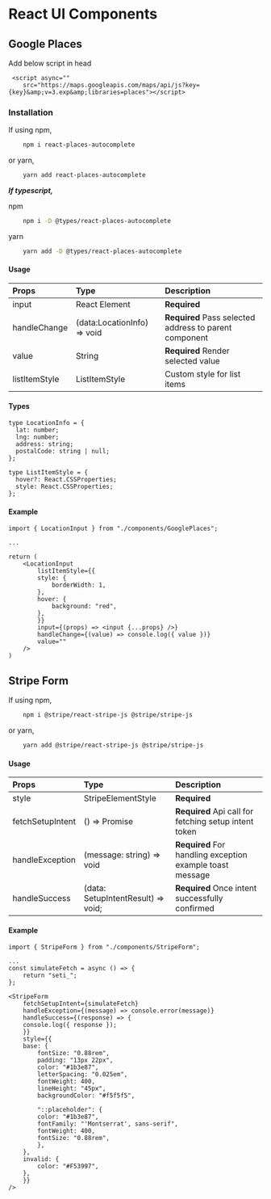 # React UI Components

## Google Places

Add below script in head

```
 <script async=""
    src="https://maps.googleapis.com/maps/api/js?key={key}&amp;v=3.exp&amp;libraries=places"></script>
```

### Installation

If using npm,

```bash
    npm i react-places-autocomplete
```

or yarn,

```bash
    yarn add react-places-autocomplete
```

**_If typescript,_**

npm

```bash
    npm i -D @types/react-places-autocomplete
```

yarn

```bash
    yarn add -D @types/react-places-autocomplete
```

#### Usage

| Props         | Type                        | Description                                            |
| :------------ | :-------------------------- | :----------------------------------------------------- |
| input         | React Element               | **Required**                                           |
| handleChange  | (data:LocationInfo) => void | **Required** Pass selected address to parent component |
| value         | String                      | **Required** Render selected value                     |
| listItemStyle | ListItemStyle               | Custom style for list items                            |

#### Types

```
type LocationInfo = {
  lat: number;
  lng: number;
  address: string;
  postalCode: string | null;
};

type ListItemStyle = {
  hover?: React.CSSProperties;
  style: React.CSSProperties;
};

```

#### Example

```
import { LocationInput } from "./components/GooglePlaces";

...

return (
    <LocationInput
        listItemStyle={{
        style: {
            borderWidth: 1,
        },
        hover: {
            background: "red",
        },
        }}
        input={(props) => <input {...props} />}
        handleChange={(value) => console.log({ value })}
        value=""
    />
)

```

## Stripe Form

If using npm,

```bash
    npm i @stripe/react-stripe-js @stripe/stripe-js
```

or yarn,

```bash
    yarn add @stripe/react-stripe-js @stripe/stripe-js
```

#### Usage

| Props            | Type                               | Description                                               |
| :--------------- | :--------------------------------- | :-------------------------------------------------------- |
| style            | StripeElementStyle                 | **Required**                                              |
| fetchSetupIntent | () => Promise<string>              | **Required** Api call for fetching setup intent token     |
| handleException  | (message: string) => void          | **Required** For handling exception example toast message |
| handleSuccess    | (data: SetupIntentResult) => void; | **Required** Once intent successfully confirmed           |

#### Example

```
import { StripeForm } from "./components/StripeForm";

...
const simulateFetch = async () => {
    return "seti_";
};

<StripeForm
    fetchSetupIntent={simulateFetch}
    handleException={(message) => console.error(message)}
    handleSuccess={(response) => {
    console.log({ response });
    }}
    style={{
    base: {
        fontSize: "0.88rem",
        padding: "13px 22px",
        color: "#1b3e87",
        letterSpacing: "0.025em",
        fontWeight: 400,
        lineHeight: "45px",
        backgroundColor: "#f5f5f5",

        "::placeholder": {
        color: "#1b3e87",
        fontFamily: "'Montserrat', sans-serif",
        fontWeight: 400,
        fontSize: "0.88rem",
        },
    },
    invalid: {
        color: "#F53997",
    },
    }}
/>
```
